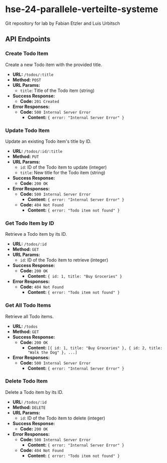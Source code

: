 # hse-24-parallele-verteilte-systeme
Git repository for lab by Fabian Etzler and Luis Urbitsch

## API Endpoints

### Create Todo Item

Create a new Todo item with the provided title.

- **URL:** `/todos/:title`
- **Method:** `POST`
- **URL Params:**
  - `title`: Title of the Todo item (string)
- **Success Response:**
  - **Code:** `201 Created`
- **Error Responses:**
  - **Code:** `500 Internal Server Error`
    - **Content:** `{ error: "Internal Server Error" }`

### Update Todo Item

Update an existing Todo item's title by ID.

- **URL:** `/todos/:id/:title`
- **Method:** `PUT`
- **URL Params:**
  - `id`: ID of the Todo item to update (integer)
  - `title`: New title for the Todo item (string)
- **Success Response:**
  - **Code:** `200 OK`
- **Error Responses:**
  - **Code:** `500 Internal Server Error`
    - **Content:** `{ error: "Internal Server Error" }`
  - **Code:** `404 Not Found`
    - **Content:** `{ error: "Todo item not found" }`

### Get Todo Item by ID

Retrieve a Todo item by its ID.

- **URL:** `/todos/:id`
- **Method:** `GET`
- **URL Params:**
  - `id`: ID of the Todo item to retrieve (integer)
- **Success Response:**
  - **Code:** `200 OK`
    - **Content:** `{ id: 1, title: "Buy Groceries" }`
- **Error Responses:**
  - **Code:** `404 Not Found`
    - **Content:** `{ error: "Todo item not found" }`

### Get All Todo Items

Retrieve all Todo items.

- **URL:** `/todos`
- **Method:** `GET`
- **Success Response:**
  - **Code:** `200 OK`
    - **Content:** `[{ id: 1, title: "Buy Groceries" }, { id: 2, title: "Walk the Dog" }, ...]`
- **Error Responses:**
  - **Code:** `500 Internal Server Error`
    - **Content:** `{ error: "Internal Server Error" }`

### Delete Todo Item

Delete a Todo item by its ID.

- **URL:** `/todos/:id`
- **Method:** `DELETE`
- **URL Params:**
  - `id`: ID of the Todo item to delete (integer)
- **Success Response:**
  - **Code:** `200 OK`
- **Error Responses:**
  - **Code:** `500 Internal Server Error`
    - **Content:** `{ error: "Internal Server Error" }`
  - **Code:** `404 Not Found`
    - **Content:** `{ error: "Todo item not found" }`
